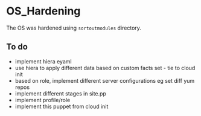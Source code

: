 # OS_Hardening
The OS was hardened using `sortoutmodules` directory.

## To do
- implement hiera eyaml
- use hiera to apply different data based on custom facts set - tie to cloud init
- based on role, implement different server configurations eg set diff yum repos
- implement different stages in site.pp
- implement profile/role
- implement this puppet from cloud init
